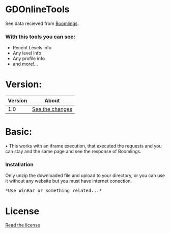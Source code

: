 # GDOnlineTools

See data recieved from [Boomlings](http://www.boomlings.com).

### With this tools you can see:

  - Recent Levels info
  - Any level info
  - Any profile info
  - and more!...

# Version:
| Version | About |
| ------ | ------ |
| 1.0 | [See the changes](/versions/1.0) |

# Basic:
&#8226; This works with an iframe execution, that executed the requests and you can stay and the same page and see the response of Boomlings.

### Installation

Only unzip the downloaded file and upload to your directory, or you can use it without any website but you must have internet conection.
<pre>
*Use WinRar or something related...*
</pre>

# License
[Read the license](/LICENSE)


